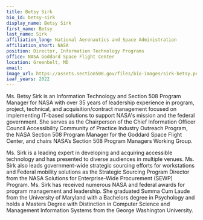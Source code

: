 ```yaml
---
title: Betsy Sirk
bio_id: betsy-sirk
display_name: Betsy Sirk
first_name: Betsy
last_name: Sirk
affiliation_long: National Aeronautics and Space Administration
affiliation_short: NASA
position: Director, Information Technology Programs
office: NASA Goddard Space Flight Center
location: Greenbelt, MD
email: 
image_url: https://assets.section508.gov/files/bio-images/sirk-betsy.png
iaaf_years: 2022
---
```

Ms. Betsy Sirk is an Information Technology and Section 508 Program Manager for NASA with over 35 years of leadership experience in program, project, technical, and acquisition/contract management focused on implementing IT-based solutions to support NASA's mission and the federal government. She serves as the Chairperson of the Chief Information Officer Council Accessibility Community of Practice Industry Outreach Program, the NASA Section 508 Program Manager for the Goddard Space Flight Center, and chairs NASA’s Section 508 Program Managers Working Group.

Ms. Sirk is a leading expert in developing and acquiring accessible technology and has presented to diverse audiences in multiple venues. Ms. Sirk also leads government-wide strategic sourcing efforts for workstations and Federal mobility solutions as the Strategic Sourcing Program Director from the NASA Solutions for Enterprise-Wide Procurement (SEWP) Program. Ms. Sirk has received numerous NASA and federal awards for program management and leadership. She graduated Summa Cum Laude from the University of Maryland with a Bachelors degree in Psychology and holds a Masters Degree with Distinction in Computer Science and Management Information Systems from the George Washington University.